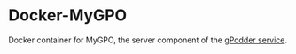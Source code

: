 # Docker-MyGPO

Docker container for MyGPO, the server component of the [gPodder service](https://gpodder.github.io/).
